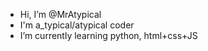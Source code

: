 - Hi, I’m @MrAtypical
- I'm a_typical/atypical coder
- I’m currently learning python, html+css+JS

<!---
MrAtypical/MrAtypical is a ✨ special ✨ repository because its `README.md` (this file) appears on your GitHub profile.
You can click the Preview link to take a look at your changes.
--->
